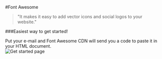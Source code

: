 #Font Awesome 

> "It makes it easy to add vector icons and social logos to your website."

###Easiest way to get started! 

Put your e-mail and Font Awesome CDN will send you a code to paste it in your HTML document.  
![Get started page](http://fontawesome.io/get-started/) 